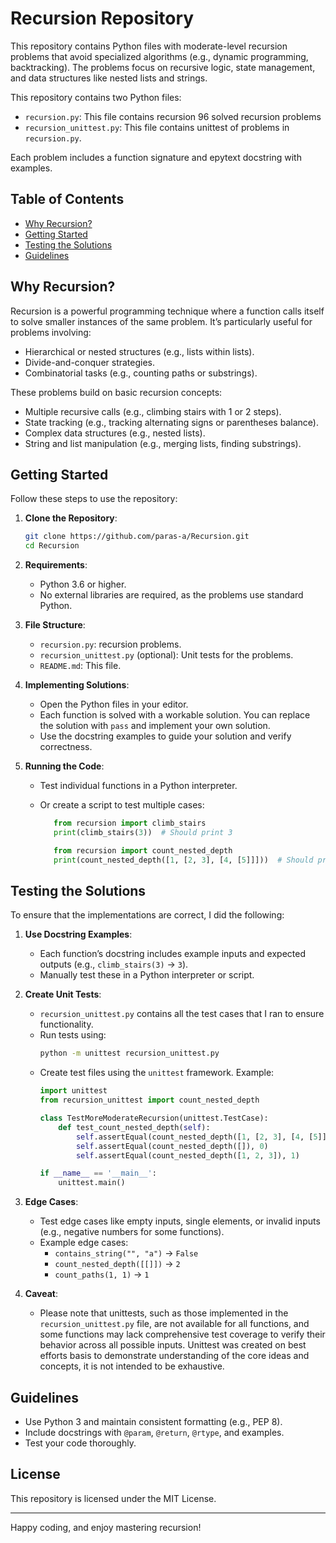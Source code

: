 # Recursion Repository

This repository contains Python files with moderate-level recursion problems that avoid specialized algorithms (e.g., dynamic programming, backtracking). The problems focus on recursive logic, state management, and data structures like nested lists and strings.

This repository contains two Python files:
- `recursion.py`: This file contains recursion 96 solved recursion problems
- `recursion_unittest.py`: This file contains unittest of problems in `recursion.py`.

Each problem includes a function signature and epytext docstring with examples.

## Table of Contents
- [Why Recursion?](#why-recursion)
- [Getting Started](#getting-started)
- [Testing the Solutions](#testing-the-solutions)
- [Guidelines](#Guidelines)

## Why Recursion?
Recursion is a powerful programming technique where a function calls itself to solve smaller instances of the same problem. It’s particularly useful for problems involving:
- Hierarchical or nested structures (e.g., lists within lists).
- Divide-and-conquer strategies.
- Combinatorial tasks (e.g., counting paths or substrings).

These problems build on basic recursion concepts:
- Multiple recursive calls (e.g., climbing stairs with 1 or 2 steps).
- State tracking (e.g., tracking alternating signs or parentheses balance).
- Complex data structures (e.g., nested lists).
- String and list manipulation (e.g., merging lists, finding substrings).

## Getting Started
Follow these steps to use the repository:

1. **Clone the Repository**:
   ```bash
   git clone https://github.com/paras-a/Recursion.git
   cd Recursion
   ```

2. **Requirements**:
   - Python 3.6 or higher.
   - No external libraries are required, as the problems use standard Python.

3. **File Structure**:
   - `recursion.py`: recursion problems.
   - `recursion_unittest.py` (optional): Unit tests for the problems.
   - `README.md`: This file.

4. **Implementing Solutions**:
   - Open the Python files in your editor.
   - Each function is solved with a workable solution. You can replace the solution with `pass` and implement your own solution.
   - Use the docstring examples to guide your solution and verify correctness.

5. **Running the Code**:
   - Test individual functions in a Python interpreter. 
   - Or create a script to test multiple cases:

     ```python
        from recursion import climb_stairs
        print(climb_stairs(3))  # Should print 3
     ```
     ```python 
        from recursion import count_nested_depth
        print(count_nested_depth([1, [2, 3], [4, [5]]]))  # Should print 3
     ```

## Testing the Solutions
To ensure that the implementations are correct, I did the following:

1. **Use Docstring Examples**:
   - Each function’s docstring includes example inputs and expected outputs (e.g., `climb_stairs(3)` → `3`).
   - Manually test these in a Python interpreter or script.

2. **Create Unit Tests**:
   - `recursion_unittest.py` contains all the test cases that I ran to ensure functionality.
   - Run tests using:
     ```bash
     python -m unittest recursion_unittest.py
     ```
   - Create test files using the `unittest` framework. Example:
     ```python
     import unittest
     from recursion_unittest import count_nested_depth

     class TestMoreModerateRecursion(unittest.TestCase):
         def test_count_nested_depth(self):
             self.assertEqual(count_nested_depth([1, [2, 3], [4, [5]]]), 3)
             self.assertEqual(count_nested_depth([]), 0)
             self.assertEqual(count_nested_depth([1, 2, 3]), 1)

     if __name__ == '__main__':
         unittest.main()
     ```

3. **Edge Cases**:
   - Test edge cases like empty inputs, single elements, or invalid inputs (e.g., negative numbers for some functions).
   - Example edge cases:
     - `contains_string("", "a")` → `False`
     - `count_nested_depth([[]])` → `2`
     - `count_paths(1, 1)` → `1`

4. **Caveat**:
   - Please note that unittests, such as those implemented in the `recursion_unittest.py` file, are not available for 
     all functions, and some functions may lack comprehensive test coverage to verify their behavior across all possible
     inputs. Unittest was created on best efforts basis to demonstrate understanding of the core ideas
     and concepts, it is not intended to be exhaustive.

## Guidelines
- Use Python 3 and maintain consistent formatting (e.g., PEP 8).
- Include docstrings with `@param`, `@return`, `@rtype`, and examples.
- Test your code thoroughly.

## License
This repository is licensed under the MIT License.

---

Happy coding, and enjoy mastering recursion!